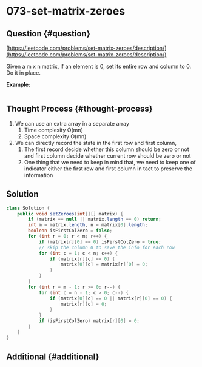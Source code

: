 # 073-set-matrix-zeroes

## Question {#question}

[https://leetcode.com/problems/set-matrix-zeroes/description/](https://leetcode.com/problems/set-matrix-zeroes/description/)

Given a m x n matrix, if an element is 0, set its entire row and column to 0. Do it in place.

**Example:**

```text

```

## Thought Process {#thought-process}

1. We can use an extra array in a separate array
   1. Time complexity O\(mn\)
   2. Space complexity O\(mn\)
2. We can directly record the state in the first row and first column,
   1. The first record decide whether this column should be zero or not and first column decide whether current row should be zero or not
   2. One thing that we need to keep in mind that, we need to keep one of indicator either the first row and first column in tact to preserve the information

## Solution

```java
class Solution {
    public void setZeroes(int[][] matrix) {
        if (matrix == null || matrix.length == 0) return;
        int m = matrix.length, n = matrix[0].length;
        boolean isFirstColZero = false;
        for (int r = 0; r < m; r++) {
            if (matrix[r][0] == 0) isFirstColZero = true;
            // skip the column 0 to save the info for each row
            for (int c = 1; c < n; c++) {
                if (matrix[r][c] == 0) {
                    matrix[0][c] = matrix[r][0] = 0;
                }
            }
        }
        for (int r = m - 1; r >= 0; r--) {
            for (int c = n - 1; c > 0; c--) {
                if (matrix[0][c] == 0 || matrix[r][0] == 0) {
                    matrix[r][c] = 0;
                }
            }
            if (isFirstColZero) matrix[r][0] = 0;
        }
    }
}
```

## Additional {#additional}

